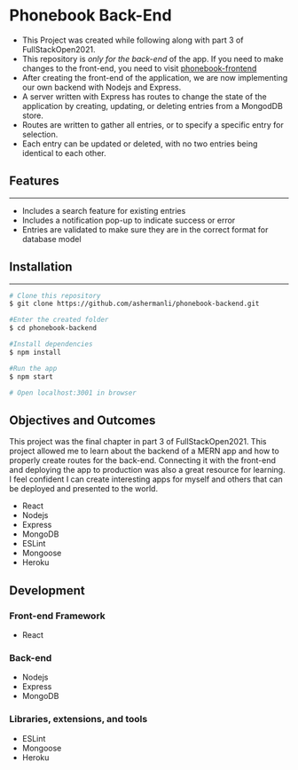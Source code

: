 # Phonebook Back-End

- This Project was created while following along with part 3 of FullStackOpen2021.  
- This repository is *only for the back-end* of the app.  If you need to make changes to the front-end, you need to visit [phonebook-frontend](https://github.com/ashermanli/fullstackopen/tree/master/phonebook)
- After creating the front-end of the application, we are now implementing our own backend with Nodejs and Express.
- A server written with Express has routes to change the state of the application by creating, updating, or deleting entries from a MongodDB store. 
- Routes are written to gather all entries, or to specify a specific entry for selection. 
- Each entry can be updated or deleted, with no two entries being identical to each other. 

## Features
--------

- Includes a search feature for existing entries
- Includes a notification pop-up to indicate success or error
- Entries are validated to make sure they are in the correct format for database model

## Installation
------------
```bash
# Clone this repository
$ git clone https://github.com/ashermanli/phonebook-backend.git

#Enter the created folder
$ cd phonebook-backend

#Install dependencies
$ npm install

#Run the app
$ npm start

# Open localhost:3001 in browser

```

## Objectives and Outcomes
This project was the final chapter in part 3 of FullStackOpen2021.  This project allowed me to learn about the backend of a MERN app and how to properly 
create routes for the back-end.  Connecting it with the front-end and deploying the app to production was also a great resource for learning.  I feel confident 
I can create interesting apps for myself and others that can be deployed and presented to the world.  

- React
- Nodejs
- Express
- MongoDB
- ESLint
- Mongoose
- Heroku

## Development
### Front-end Framework
- React
### Back-end
- Nodejs
- Express
- MongoDB
### Libraries, extensions, and tools
- ESLint
- Mongoose
- Heroku
